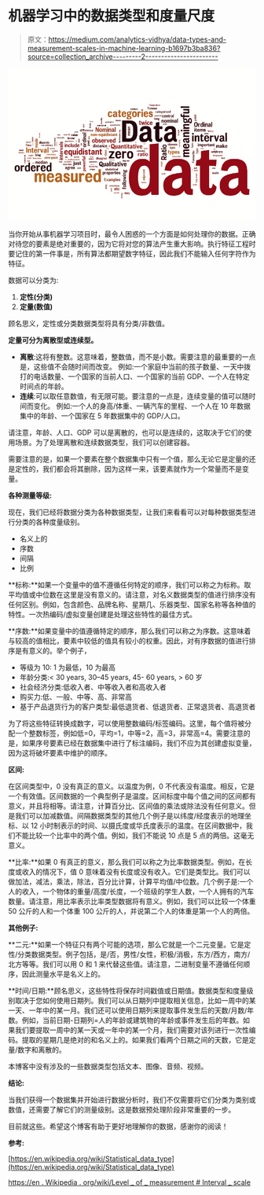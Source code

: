 # 机器学习中的数据类型和度量尺度

> 原文：<https://medium.com/analytics-vidhya/data-types-and-measurement-scales-in-machine-learning-b1697b3ba836?source=collection_archive---------2----------------------->

![](img/94d4e15248c1234b8118936879dfdfa0.png)

当你开始从事机器学习项目时，最令人困惑的一个方面是如何处理你的数据。正确对待您的要素是绝对重要的，因为它将对您的算法产生重大影响。执行特征工程时要记住的第一件事是，所有算法都期望数字特征，因此我们不能输入任何字符作为特征。

数据可以分类为:

1.  **定性(分类)**
2.  **定量(数值)**

顾名思义，定性或分类数据类型将具有分类/非数值。

**定量可分为离散型或连续型。**

*   **离散**:这将有整数。这意味着，整数值，而不是小数。需要注意的最重要的一点是，这些值不会随时间而改变。
    例如:一个家庭中当前的孩子数量、一天中拨打的电话数量、一个国家的当前人口、一个国家的当前 GDP、一个人在特定时间点的年龄。
*   **连续**:可以取任意数值，有无限可能。要注意的一点是，连续变量的值可以随时间而变化。
    例如:一个人的身高/体重、一辆汽车的里程、一个人在 10 年数据集中的年龄、一个国家在 5 年数据集中的 GDP/人口。

请注意，年龄、人口、GDP 可以是离散的，也可以是连续的，这取决于它们的使用场景。为了处理离散和连续数据类型，我们可以创建容器。

需要注意的是，如果一个要素在整个数据集中只有一个值，那么无论它是定量的还是定性的，我们都会将其删除，因为这样一来，该要素就作为一个常量而不是变量。

**各种测量等级:**

现在，我们已经将数据分类为各种数据类型，让我们来看看可以对每种数据类型进行分类的各种度量级别。

*   名义上的
*   序数
*   间隔
*   比例

**标称:**如果一个变量中的值不遵循任何特定的顺序，我们可以称之为标称。取平均值或中位数在这里是没有意义的。请注意，对名义数据类型的值进行排序没有任何区别。例如，包含颜色、品牌名称、星期几、乐器类型、国家名称等各种值的特性。一次热编码/虚拟变量创建是处理这些特性的最佳方式。

**序数:**如果变量中的值遵循特定的顺序，那么我们可以称之为序数。这意味着与较高的值相比，要素中较低的值具有较小的权重。因此，对有序数据的值进行排序是有意义的。举个例子，

*   等级为 10: 1 为最低，10 为最高
*   年龄分类:< 30 years, 30–45 years, 45- 60 years, > 60 岁
*   社会经济分类:低收入者、中等收入者和高收入者
*   购买力:低、一般、中等、高、非常高
*   基于产品退货行为的客户类型:最低退货者、低退货者、正常退货者、高退货者

为了将这些特征转换成数字，可以使用整数编码/标签编码。这里，每个值将被分配一个整数标签，例如低=0，平均=1，中等=2，高=3，非常高=4。需要注意的是，如果序号要素已经在数据集中进行了标注编码，我们不应为其创建虚拟变量，因为这将破坏要素中维护的顺序。

**区间:**

在区间类型中，0 没有真正的意义。以温度为例，0 不代表没有温度。相反，它是一个有效值。区间数据的一个典型例子是温度。区间标度中每个值之间的区间都有意义，并且将相等。请注意，计算百分比、区间值的乘法或除法没有任何意义。但是我们可以加减数值。间隔数据类型的其他几个例子是以纬度/经度表示的地理坐标、以 12 小时制表示的时间、以摄氏度或华氏度表示的温度。在区间数据中，我们不能比较一个比率中的两个值。例如，我们不能说 10 点是 5 点的两倍。这毫无意义。

**比率:**如果 0 有真正的意义，那么我们可以称之为比率数据类型。例如，在长度或收入的情况下，值 0 意味着没有长度或没有收入。它们是类型比。我们可以做加法，减法，乘法，除法，百分比计算，计算平均值/中位数。几个例子是:一个人的收入，一个物体的重量/高度/长度，一个班级的学生人数，一个人拥有的汽车数量。请注意，用比率表示比率类型数据将有意义。例如，我们可以比较一个体重 50 公斤的人和一个体重 100 公斤的人，并说第二个人的体重是第一个人的两倍。

**其他例子:**

**二元:**如果一个特征只有两个可能的选项，那么它就是一个二元变量。它是定性/分类数据类型。例子包括，是/否，男性/女性，积极/消极，东方/西方，南方/北方等等。我们可以用 0 和 1 来代替这些值。请注意，二进制变量不遵循任何顺序，因此测量水平是名义上的。

**时间/日期:**顾名思义，这些特性将保存时间戳值或日期值。数据类型和度量级别取决于您如何使用日期列。我们可以从日期列中提取相关信息，比如一周中的某一天、一年中的某一月。我们还可以使用日期列来提取事件发生后的天数/月数/年数。例如，当前日期-日期列=人的年龄或建筑物的年龄或事件发生后的年数。如果我们要提取一周中的某一天或一年中的某一个月，我们需要对该列进行一次性编码。提取的星期几是绝对的和名义上的。如果我们看两个日期之间的天数，它是定量/数字和离散的。

本博客中没有涉及的一些数据类型包括文本、图像、音频、视频。

**结论:**

当我们获得一个数据集并开始进行数据分析时，我们不仅需要将它们分类为类别或数值，还需要了解它们的测量级别。这是数据预处理阶段非常重要的一步。

目前就这些。希望这个博客有助于更好地理解你的数据，感谢你的阅读！

**参考:**

[https://en.wikipedia.org/wiki/Statistical_data_type](https://en.wikipedia.org/wiki/Statistical_data_type)

[https://en . Wikipedia . org/wiki/Level _ of _ measurement # Interval _ scale](https://en.wikipedia.org/wiki/Level_of_measurement#Interval_scale)